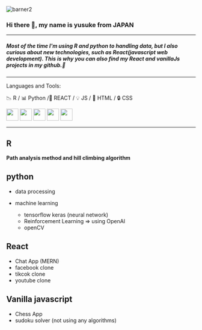 ![barner2](https://user-images.githubusercontent.com/66249668/114359667-2d81de80-9baf-11eb-86a6-1589f6d65334.jpg)

### Hi there 👋, my name is yusuke from JAPAN

---

##### Most of the time I'm using R and python to handling data, but I also curious about new technologies, such as React(javascript web development). This is why you can also find my React and vanillaJs projects in my github.👋

---

Languages and Tools:

:chart_with_downwards_trend: R / :bar_chart: Python /:hammer: REACT / :bulb: JS / :key: HTML / :lock: CSS 

<span style="color:#276DC3"> 
<img height="32" width="32" src="https://cdn.jsdelivr.net/npm/simple-icons@v4/icons/r.svg" />
 </span>
<img height="32" width="32" src="https://cdn.jsdelivr.net/npm/simple-icons@v4/icons/python.svg" />
<img height="32" width="32" src="https://cdn.jsdelivr.net/npm/simple-icons@v4/icons/tensorflow.svg" />
<img height="32" width="32" src="https://cdn.jsdelivr.net/npm/simple-icons@v4/icons/keras.svg" />
<img height="32" width="32" src="https://cdn.jsdelivr.net/npm/simple-icons@v4/icons/react.svg" />

---
## R
**Path analysis method and hill climbing algorithm**

## python 
 - data processing


 - machine learning
    - tensorflow keras (neural network)
    - Reinforcement Learning => using OpenAI
    - openCV
    
 ## React
 
 - Chat App (MERN) 
 - facebook clone 
 - tikcok clone
 - youtube clone
 

## Vanilla javascript 

- Chess App 
- sudoku solver (not using any algorithms)

